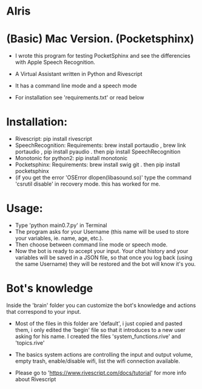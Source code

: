 # AIris
# (Basic) Mac Version. (Pocketsphinx) 
- I wrote this program for testing PocketSphinx and see the differencies with Apple Speech Recognition.

- A Virtual Assistant written in Python and Rivescript

- It has a command line mode and a speech mode

- For installation see 'requirements.txt' or read below

# Installation:
- Rivescript:
  pip install rivescript
- SpeechRecognition:
  Requirements: brew install portaudio , brew link portaudio , pip install pyaudio . then pip install SpeechRecognition
- Monotonic for python2:
  pip install monotonic
- Pocketsphinx:
  Requirements: brew install swig git . then pip install pocketsphinx
- (if you get the error 'OSError dlopen(libasound.so)' type the command 'csrutil disable' in recovery mode. this has worked for me.

# Usage:
- Type 'python main0.7.py' in Terminal
- The program asks for your Username (this name will be used to store your variables, ie. name, age, etc.).
- Then choose between command line mode or speech mode.
- Now the bot is ready to accept your input. Your chat history and your variables will be saved in a JSON file, so that once you log back (using the same Username) they will be restored and the bot will know it's you.

# Bot's knowledge
Inside the 'brain' folder you can customize the bot's knowledge and actions that correspond to your input.
- Most of the files in this folder are 'default', i just copied and pasted them, i only edited the 'begin' file so that it introduces to a new user asking for his name. I created the files 'system_functions.rive' and 'topics.rive'
- The basics system actions are controlling the input and output volume, empty trash, enable/disable wifi, list the wifi connection available.

- Please go to 'https://www.rivescript.com/docs/tutorial' for more info about Rivescript
